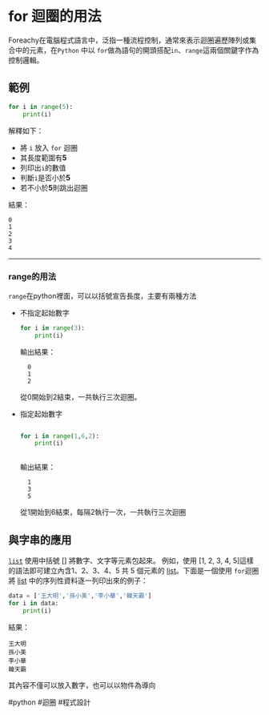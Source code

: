 # for 迴圈的用法
Foreachy在電腦程式語言中，泛指一種流程控制，通常來表示迴圈遍歷陣列或集合中的元素，在`Python` 中以 `for`做為語句的開頭搭配`in`、`range`這兩個關鍵字作為控制邏輯。

## 範例
```py
for i in range(5):
	print(i)
```

解釋如下：
- 將 `i` 放入 `for` 迴圈
- 其長度範圍有**5**
- 列印出`i`的數值
- 判斷`i`是否小於**5**
- 若不小於**5**則跳出迴圈

結果：

	0
	1
	2
	3
	4
---
### range的用法
`range`在python裡面，可以以括號宣告長度，主要有兩種方法

- 不指定起始數字

	```py
	for i in range(3):
		print(i)
	```

	輸出結果：
	
		0
		1
		2
	從0開始到2結束，一共執行三次迴圈。
- 指定起始數字
	```py
	
	for i in range(1,6,2):
		print(i)
		
	```
	輸出結果：
	
		1
		3
		5
	從1開始到6結束，每隔2執行一次，一共執行三次迴圈
	

## 與字串的應用
[`list`](python_列表) 使用中括號 \[\] 將數字、文字等元素包起來。
例如，使用 \[1, 2, 3, 4, 5\]這樣的語法即可建立內含1、2、3、4、5 共 5 個元素的 [list](python_列表)。下面是一個使用 `for`迴圈將 [list](python_列表) 中的序列性資料逐一列印出來的例子：

```py
data = ['王大明','孫小美','李小華','韓天霸']
for i in data:
	print(i)
```
結果：

	王大明
	孫小美
	李小華
	韓天霸

其內容不僅可以放入數字，也可以以物件為導向

#python #迴圈 #程式設計 